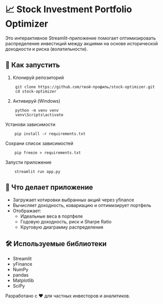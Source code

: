 # 📈 Stock Investment Portfolio Optimizer

Это интерактивное Streamlit-приложение помогает оптимизировать распределение инвестиций между акциями на основе исторической доходности и риска (волатильности).


## 🚀 Как запустить

1. Клонируй репозиторий
        
        git clone https://github.com/твой-профиль/stock-optimizer.git
        cd stock-optimizer

2. Активируй (Windows)

        python -m venv venv
        venv\Scripts\activate

Установи зависимости

        pip install -r requirements.txt

Сохрани список зависимостей
        
        pip freeze > requirements.txt

Запусти приложение

        streamlit run app.py

## 🧠 Что делает приложение
- Загружает котировки выбранных акций через yfinance
- Вычисляет доходность, ковариацию и оптимизирует портфель
- Отображает:
  - Идеальные веса в портфеле
  - Годовую доходность, риск и Sharpe Ratio
  - Круговую диаграмму распределения

## 🛠 Используемые библиотеки
   - Streamlit
   - yFinance
   - NumPy
   - pandas
   - Matplotlib
   - SciPy

Разработано с ❤️ для частных инвесторов и аналитиков.